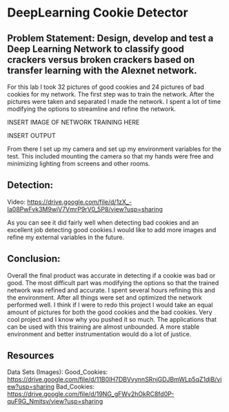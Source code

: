 # DeepLearning Cookie Detector

## Problem Statement: Design, develop and test a Deep Learning Network to classify good crackers versus broken crackers based on transfer learning with the Alexnet network. 

For this lab I took 32 pictures of good cookies and 24 pictures of bad cookies for my network. The first step was to train the network. After the pictures were taken and separated I made the network. I spent a lot of time modifying the options to streamline and refine the network.

INSERT IMAGE OF NETWORK TRAINING HERE

INSERT OUTPUT

From there I set up my camera and set up my environment variables for the test. This included mounting the camera so that my hands were free and minimizing lighting from screens and other rooms. 

## Detection:

Video:
https://drive.google.com/file/d/1zX_-Ia08PwFvk3M9wjV7VmrP9rV0_5P8/view?usp=sharing 

As you can see it did fairly well when detecting bad cookies and an excellent job detecting good cookies.I would like to add more images and refine my external variables in the future.

## Conclusion: 

Overall the final product was accurate in detecting if a cookie was bad or good. The most difficult part was modifying the options so that the trained network was refined and accurate. I spent several hours refining this and the environment. After all things were set and optimized the network performed well. I think if I were to redo this project I would take an equal amount of pictures for both the good cookies and the bad cookies. Very cool project and I know why you pushed it so much. The applications that can be used with this training are almost unbounded. A more stable environment and better instrumentation would do a lot of justice.


## Resources
Data Sets (Images): 
Good_Cookies: https://drive.google.com/file/d/11B0IH7DBVvynnSRnjGDJBmWLp5qZ1djB/view?usp=sharing 
Bad_Cookies: https://drive.google.com/file/d/19NG_gFWv2hOkRC8fd0P-quF9G_Nmitsv/view?usp=sharing 
